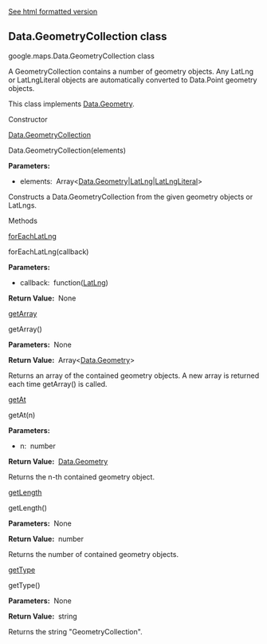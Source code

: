 [See html formatted version](https://huasofoundries.github.io/google-maps-documentation/Data.GeometryCollection.html)


Data.GeometryCollection class
-----------------------------

google.maps.Data.GeometryCollection class

A GeometryCollection contains a number of geometry objects. Any LatLng or LatLngLiteral objects are automatically converted to Data.Point geometry objects.

This class implements [Data.Geometry](Data.Geometry.md).

Constructor

[Data.GeometryCollection](#Data.GeometryCollection.constructor)

Data.GeometryCollection(elements)

**Parameters:** 

*   elements:  Array<[Data.Geometry](Data.Geometry.md)|[LatLng](LatLng.md)|[LatLngLiteral](LatLngLiteral.md)\>

Constructs a Data.GeometryCollection from the given geometry objects or LatLngs.

Methods

[forEachLatLng](#Data.GeometryCollection.forEachLatLng)

forEachLatLng(callback)

**Parameters:** 

*   callback:  function([LatLng](LatLng.md))

**Return Value:**  None

[getArray](#Data.GeometryCollection.getArray)

getArray()

**Parameters:**  None

**Return Value:**  Array<[Data.Geometry](Data.Geometry.md)\>

Returns an array of the contained geometry objects. A new array is returned each time getArray() is called.

[getAt](#Data.GeometryCollection.getAt)

getAt(n)

**Parameters:** 

*   n:  number

**Return Value:**  [Data.Geometry](Data.Geometry.md)

Returns the n\-th contained geometry object.

[getLength](#Data.GeometryCollection.getLength)

getLength()

**Parameters:**  None

**Return Value:**  number

Returns the number of contained geometry objects.

[getType](#Data.GeometryCollection.getType)

getType()

**Parameters:**  None

**Return Value:**  string

Returns the string "GeometryCollection".